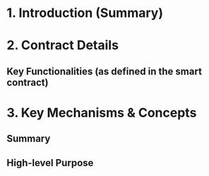 # 1. Introduction (Summary)


# 2. Contract Details

## Key Functionalities (as defined in the smart contract)


# 3. Key Mechanisms & Concepts

## Summary


## High-level Purpose

